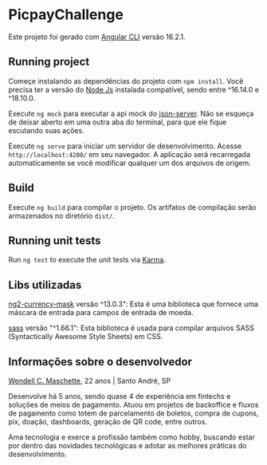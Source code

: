 # PicpayChallenge

Este projeto foi gerado com [Angular CLI](https://github.com/angular/angular-cli) versão 16.2.1.

## Running project

Começe instalando as dependências do projeto com `npm install`. Você precisa ter a versão do [Node Js](https://nodejs.org/en) instalada compatível, sendo entre ^16.14.0 e ^18.10.0.

Execute `ng mock` para executar a api mock do [json-server](https://github.com/typicode/json-server). Não se esqueça de deixar aberto em uma outra aba do terminal, para que ele fique escutando suas ações.

Execute  `ng serve` para iniciar um servidor de desenvolvimento. Acesse `http://localhost:4200/` em seu navegador. A aplicação será recarregada automaticamente se você modificar qualquer um dos arquivos de origem.

## Build

Execute `ng build` para compilar o projeto. Os artifatos de compilação serão armazenados no diretório `dist/`.

## Running unit tests

Run `ng test` to execute the unit tests via [Karma](https://karma-runner.github.io).

## Libs utilizadas
[ng2-currency-mask](https://www.npmjs.com/package/ng2-currency-mask) versão ^13.0.3": Esta é uma biblioteca que fornece uma máscara de entrada para campos de entrada de moeda.

[sass](https://sass-lang.com/) versão "^1.66.1": Esta biblioteca é usada para compilar arquivos SASS (Syntactically Awesome Style Sheets) em CSS.

## Informações sobre o desenvolvedor
[Wendell C. Maschette](https://www.linkedin.com/in/wendell-maschette-737312196/), 22 anos | Santo André, SP

Desenvolve há 5 anos, sendo quase 4 de experiência em fintechs e soluções de meios de pagamento. Atuou em projetos de backoffice e fluxos de pagamento como totem de parcelamento de boletos, compra de cupons, pix, doação, dashboards, geração de QR code, entre outros.

Ama tecnologia e exerce a profissão também como hobby, buscando estar por dentro das novidades tecnológicas e adotar as melhores práticas do desenvolvimento.